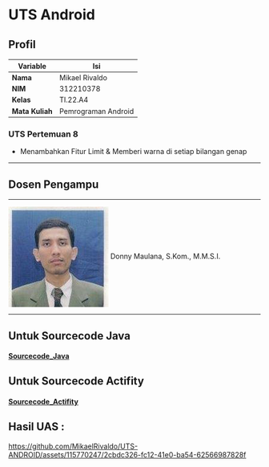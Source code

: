 # UTS Android
## Profil
| Variable | Isi |
| -------- | --- |
| **Nama** | Mikael Rivaldo |
| **NIM** | 312210378 |
| **Kelas** | TI.22.A4 |
| **Mata Kuliah** | Pemrograman Android |

### UTS Pertemuan 8 
- Menambahkan Fitur Limit & Memberi warna di setiap bilangan genap
---
## Dosen Pengampu
---
<img align="center" alt="Coding" width="200" src="https://github.com/ricky1211/UTS_ANDROID/blob/main/foto.jpg?raw=true">
Donny Maulana, S.Kom., M.M.S.I.

---
## Untuk Sourcecode Java

#### [Sourcecode_Java](https://github.com/Mikel/Android/blob/main/app/src/main/java/com/hello/MainActivity.java)

## Untuk Sourcecode Actifity

#### [Sourcecode_Actifity](https://github.com/Mikel/Android/blob/main/app/src/main/java/com/hello/activity_popup.xml)


## **Hasil UAS :**


https://github.com/MikaelRivaldo/UTS-ANDROID/assets/115770247/2cbdc326-fc12-41e0-ba54-62566987828f




